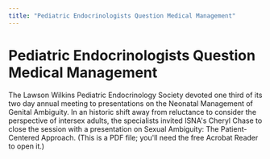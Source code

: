 ```yaml
---
title: "Pediatric Endocrinologists Question Medical Management"
---
```


# Pediatric Endocrinologists Question Medical Management

  
The Lawson Wilkins Pediatric Endocrinology Society devoted one third of its two day annual meeting to presentations on the Neonatal Management of Genital Ambiguity. In an historic shift away from reluctance to consider the perspective of intersex adults, the specialists invited ISNA's Cheryl Chase to close the session with a presentation on Sexual Ambiguity: The Patient-Centered Approach. (This is a PDF file; you'll need the free Acrobat Reader to open it.)